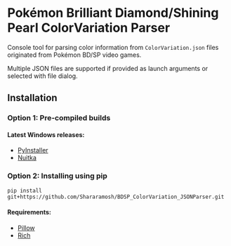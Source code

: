 # Pokémon Brilliant Diamond/Shining Pearl ColorVariation Parser
Console tool for parsing color information from `ColorVariation.json` files originated from Pokémon BD/SP video games.

Multiple JSON files are supported if provided as launch arguments or selected with file dialog.
## Installation
### Option 1: Pre-compiled builds
#### Latest Windows releases:
- [PyInstaller](https://github.com/Shararamosh/BDSP_ColorVariation_JSONParser/releases/tag/latest)
- [Nuitka](https://github.com/Shararamosh/BDSP_ColorVariation_JSONParser/releases/tag/latest-nuitka)
### Option 2: Installing using pip
```pip install git+https://github.com/Shararamosh/BDSP_ColorVariation_JSONParser.git```
#### Requirements:
- [Pillow](https://pypi.org/project/pillow/)
- [Rich](https://pypi.org/project/rich)